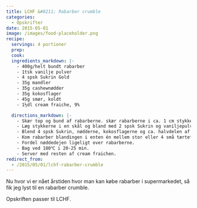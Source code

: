 ```yaml
---
title: LCHF &#8211; Rabarber crumble
categories:
  - Opskrifter
date: 2015-05-01
image: /images/food-placeholder.png
recipe:
  servings: 4 portioner
  prep:
  cook:
  ingredients_markdown: |-
    - 400g/helt bundt rabarber
    - 1tsk vanilje pulver
    - 4 spsk Sukrin Gold
    - 35g mandler
    - 35g cashewnødder
    - 35g kokosflager
    - 45g smør, koldt
    - 1½dl cream fraiche, 9%

  directions_markdown: |-
    - Skær top og bund af rabarberne. skær rabarberne i ca. 1 cm stykker.
    - Læg stykkerne i en skål og bland med 2 spsk Sukrin og vaniljepulveret.
    - Blend 4 spsk Sukrin, nødderne, kokosflagerne og ca. halvdelen af cream fraichen sammen med smør til det bliver en fin dej.
    - Kom rabarber blandingen i enten én mellem stor eller 4 små tærteforme.
    - Fordel nøddedejen ligeligt over rabarberne.
    - Bag ved 180℃ i 20-25 min.
    - Server med resten af cream fraichen.
redirect_from:
  - /2015/05/01/lchf-rabarber-crumble
---
```


Nu hvor vi er nået årstiden hvor man kan købe rabarber i supermarkedet, så fik jeg lyst til en rabarber crumble.

Opskriften passer til LCHF.
